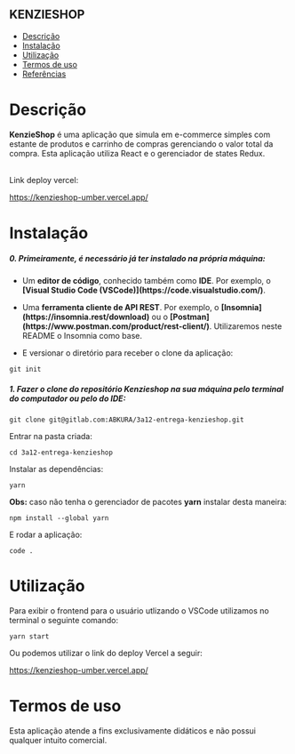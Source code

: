 ## KENZIESHOP

- [Descrição](#descrição)
- [Instalação](#instalação)
- [Utilização](#utilização)
- [Termos de uso](#termos-de-uso)
- [Referências](#referências)


# Descrição

<p><b>KenzieShop</b> é uma aplicação que simula em e-commerce simples com estante de produtos e carrinho de compras gerenciando o valor total da compra. Esta aplicação utiliza React e o gerenciador de states Redux.</p>
<br>
Link deploy vercel:

https://kenzieshop-umber.vercel.app/

# Instalação

<h5>0. Primeiramente, é necessário já ter instalado na própria máquina:</h5>

- <p> Um <b>editor de código</b>, conhecido também como <b>IDE</b>. Por exemplo, o <b>[Visual Studio Code (VSCode)](https://code.visualstudio.com/)</b>.</p>

- <p> Uma <b>ferramenta cliente de API REST</b>. Por exemplo, o <b>[Insomnia](https://insomnia.rest/download)</b> ou o <b>[Postman](https://www.postman.com/product/rest-client/)</b>. Utilizaremos neste README o Insomnia como base.</p>

- <p> E versionar o diretório para receber o clone da aplicação:</p>

```
git init
```

<h5>1. Fazer o clone do repositório <b>Kenzieshop</b> na sua máquina pelo terminal do computador ou pelo do IDE:</h5>

```
git clone git@gitlab.com:ABKURA/3a12-entrega-kenzieshop.git
```

<p>Entrar na pasta criada:</p>

```
cd 3a12-entrega-kenzieshop
```

<p>Instalar as dependências:</p>

```
yarn
```

<p><b>Obs:</b> caso não tenha o gerenciador de pacotes <b>yarn</b> instalar desta maneira:</p>

```
npm install --global yarn
```

<p>E rodar a aplicação:</p>

```
code .
```

# Utilização

<p>Para exibir o frontend para o usuário utlizando o VSCode utilizamos no terminal o seguinte comando:</p>

```
yarn start
```

<p>Ou podemos utilizar o link do deploy Vercel a seguir:</p>

https://kenzieshop-umber.vercel.app/


# Termos de uso

<p>Esta aplicação atende a fins exclusivamente didáticos e não possui qualquer intuito comercial.</p>
